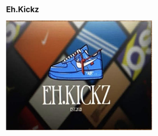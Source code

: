 <!DOCTYPE html>
<html>
<head>

</head>
<body>

<h2>Eh.Kickz</h2>

<p></p>

<img src="/images/business%20card.jpg" alt="business card" width="400" height="300">

</body>
</html>

